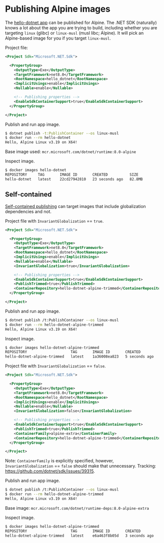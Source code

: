 # Publishing Alpine images

The [hello-dotnet app](./publish-oci.md) can be published for Alpine. The .NET SDK (naturally) knows a lot about the app you are trying to build, including whether you are targeting `linux` (glibc) or `linux-musl` (musl libc; Alpine). It will pick an Alpine-based image for you if you target `linux-musl`.

Project file:

```xml
<Project Sdk="Microsoft.NET.Sdk">

  <PropertyGroup>
    <OutputType>Exe</OutputType>
    <TargetFramework>net8.0</TargetFramework>
    <RootNamespace>hello_dotnet</RootNamespace>
    <ImplicitUsings>enable</ImplicitUsings>
    <Nullable>enable</Nullable>

    <!-- Publishing properties -->
    <EnableSdkContainerSupport>true</EnableSdkContainerSupport>
  </PropertyGroup>

</Project>
```

Publish and run app image.

```bash
$ dotnet publish -t:PublishContainer --os linux-musl
$ docker run --rm hello-dotnet
Hello, Alpine Linux v3.19 on X64!
```

Base image used: `mcr.microsoft.com/dotnet/runtime:8.0-alpine`

Inspect image.

```bash
$ docker images hello-dotnet
REPOSITORY     TAG       IMAGE ID       CREATED          SIZE
hello-dotnet   latest    22cd27942810   23 seconds ago   82.8MB
```

## Self-contained

[Self-contained publishing](./publish-options.md) can target images that include globalization dependencies and not.

Project file with `InvariantGlobalization` == `true`.

```xml
<Project Sdk="Microsoft.NET.Sdk">

  <PropertyGroup>
    <OutputType>Exe</OutputType>
    <TargetFramework>net8.0</TargetFramework>
    <RootNamespace>hello_dotnet</RootNamespace>
    <ImplicitUsings>enable</ImplicitUsings>
    <Nullable>enable</Nullable>
    <InvariantGlobalization>true</InvariantGlobalization>

    <!-- Publishing properties -->
    <EnableSdkContainerSupport>true</EnableSdkContainerSupport>
    <PublishTrimmed>true</PublishTrimmed>
    <ContainerRepository>hello-dotnet-alpine-trimmed</ContainerRepository>
  </PropertyGroup>

</Project>
```

Publish and run app image.

```bash
$ dotnet publish /t:PublishContainer --os linux-musl
$ docker run --rm hello-dotnet-alpine-trimmed
Hello, Alpine Linux v3.19 on X64!
```

Inspect image.

```bash
$ docker images hello-dotnet-alpine-trimmed
REPOSITORY                    TAG       IMAGE ID       CREATED         SIZE
hello-dotnet-alpine-trimmed   latest    1a36008ea823   5 seconds ago   30.9MB
```

Project file with `InvariantGlobalization` == `false`.

```xml
<Project Sdk="Microsoft.NET.Sdk">

  <PropertyGroup>
    <OutputType>Exe</OutputType>
    <TargetFramework>net8.0</TargetFramework>
    <RootNamespace>hello_dotnet</RootNamespace>
    <ImplicitUsings>enable</ImplicitUsings>
    <Nullable>enable</Nullable>
    <InvariantGlobalization>false</InvariantGlobalization>

    <!-- Publishing properties -->
    <EnableSdkContainerSupport>true</EnableSdkContainerSupport>
    <PublishTrimmed>true</PublishTrimmed>
    <ContainerFamily>alpine-extra</ContainerFamily>
    <ContainerRepository>hello-dotnet-alpine-trimmed</ContainerRepository>
  </PropertyGroup>

</Project>
```

Note: `ContainerFamily` is explicitly specified, however, `InvariantGlobalization` == `false` should make that unnecessary. Tracking: https://github.com/dotnet/sdk/issues/39315.

Publish and run app image.

```bash
$ dotnet publish /t:PublishContainer --os linux-musl
$ docker run --rm hello-dotnet-alpine-trimmed
Hello, Alpine Linux v3.19 on X64!
```

Base image: `mcr.microsoft.com/dotnet/runtime-deps:8.0-alpine-extra`

Inspect image.

```bash
$ docker images hello-dotnet-alpine-trimmed
REPOSITORY                    TAG       IMAGE ID       CREATED         SIZE
hello-dotnet-alpine-trimmed   latest    e6a463f8b05d   3 seconds ago   67.4MB
```
